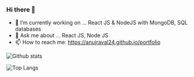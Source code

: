 ### Hi there 👋

<!--
**Anujraval24/anujraval24** is a ✨ _special_ ✨ repository because its `README.md` (this file) appears on your GitHub profile. -->

- 🔭 I’m currently working on ... React JS & NodeJS with MongoDB, SQL databases
- 💬 Ask me about ... React JS, Node JS
- 📫 How to reach me: https://anujraval24.github.io/portfolio


![Github stats](https://github-readme-stats.vercel.app/api?username=anujraval24&theme=nord&show_icons=true&count_private=true)

![Top Langs](https://github-readme-stats.vercel.app/api/top-langs/?username=anujraval24&hide=java&layout=compact)
